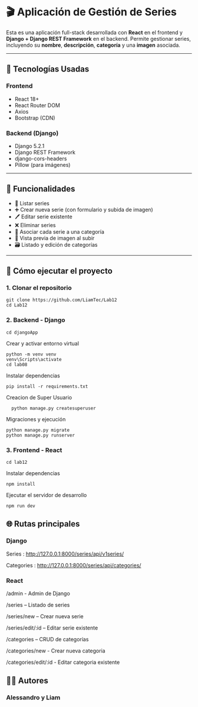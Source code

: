 # 🎬 Aplicación de Gestión de Series

Esta es una aplicación full-stack desarrollada con **React** en el frontend y **Django + Django REST Framework** en el backend. Permite gestionar series, incluyendo su **nombre**, **descripción**, **categoría** y una **imagen** asociada.

---

## 🚀 Tecnologías Usadas

### Frontend
- React 18+
- React Router DOM
- Axios
- Bootstrap (CDN)

### Backend (Django)
- Django 5.2.1
- Django REST Framework
- django-cors-headers
- Pillow (para imágenes)

---

## 🧰 Funcionalidades

- 📄 Listar series
- ➕ Crear nueva serie (con formulario y subida de imagen)
- 🖊️ Editar serie existente
- ❌ Eliminar series
- 📂 Asociar cada serie a una categoría
- 📸 Vista previa de imagen al subir
- 🗃️ Listado y edición de categorías

---

## 🚀 Cómo ejecutar el proyecto

### 1. Clonar el repositorio

    git clone https://github.com/LiamTec/Lab12
    cd Lab12

### 2. Backend - Django
  
    cd djangoApp

  Crear y activar entorno virtual
  
    python -m venv venv
    venv\Scripts\activate
    cd lab08
  
  Instalar dependencias
  
    pip install -r requirements.txt

  Creacion de Super Usuario 

      python manage.py createsuperuser
  
  Migraciones y ejecución
  
    python manage.py migrate
    python manage.py runserver
    
### 3. Frontend - React

    cd lab12

  Instalar dependencias
  
    npm install
  
  Ejecutar el servidor de desarrollo
  
    npm run dev
    
##  🌐 Rutas principales

  ### Django

  Series : http://127.0.0.1:8000/series/api/v1series/

  Categories : http://127.0.0.1:8000/series/api/categories/
  
  ### React

  /admin - Admin de Django 
  
  /series – Listado de series
  
  /series/new – Crear nueva serie
  
  /series/edit/:id – Editar serie existente
  
  /categories – CRUD de categorías

  /categories/new - Crear nueva categoria

  /categories/edit/:id - Editar categoria existente

## 👨‍💻 Autores

  ### Alessandro y Liam 

